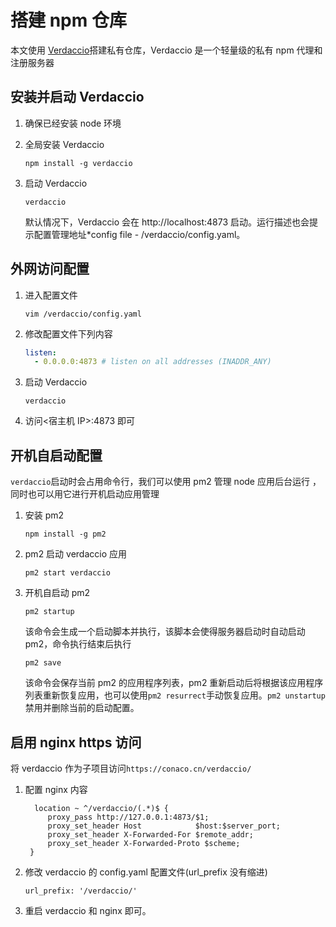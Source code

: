# 搭建 npm 仓库

本文使用 [Verdaccio](https://verdaccio.org/)搭建私有仓库，Verdaccio 是一个轻量级的私有 npm 代理和注册服务器

## 安装并启动 Verdaccio

1. 确保已经安装 node 环境

2. 全局安装 Verdaccio

   `npm install -g verdaccio`

3. 启动 Verdaccio

   `verdaccio`

   默认情况下，Verdaccio 会在 http://localhost:4873 启动。运行描述也会提示配置管理地址\*config file - /verdaccio/config.yaml。

## 外网访问配置

1. 进入配置文件

   `vim /verdaccio/config.yaml`

2. 修改配置文件下列内容

   ```yaml
   listen:
     - 0.0.0.0:4873 # listen on all addresses (INADDR_ANY)
   ```

3. 启动 Verdaccio

   `verdaccio`

4. 访问<宿主机 IP>:4873 即可

## 开机自启动配置

`verdaccio`启动时会占用命令行，我们可以使用 pm2 管理 node 应用后台运行
，同时也可以用它进行开机启动应用管理

1. 安装 pm2

   `npm install -g pm2`

2. pm2 启动 verdaccio 应用

   `pm2 start verdaccio`

3. 开机自启动 pm2

   `pm2 startup`

   该命令会生成一个启动脚本并执行，该脚本会使得服务器启动时自动启动 pm2，命令执行结束后执行

   `pm2 save`

   该命令会保存当前 pm2 的应用程序列表，pm2 重新启动后将根据该应用程序列表重新恢复应用，也可以使用`pm2 resurrect`手动恢复应用。`pm2 unstartup`禁用并删除当前的启动配置。

## 启用 nginx https 访问

将 verdaccio 作为子项目访问`https://conaco.cn/verdaccio/`

1. 配置 nginx 内容

   ```HOCON
     location ~ ^/verdaccio/(.*)$ {
        proxy_pass http://127.0.0.1:4873/$1;
        proxy_set_header Host            $host:$server_port;
        proxy_set_header X-Forwarded-For $remote_addr;
        proxy_set_header X-Forwarded-Proto $scheme;
    }

   ```

2. 修改 verdaccio 的 config.yaml 配置文件(url_prefix 没有缩进)

   `url_prefix: '/verdaccio/'`

3. 重启 verdaccio 和 nginx 即可。
